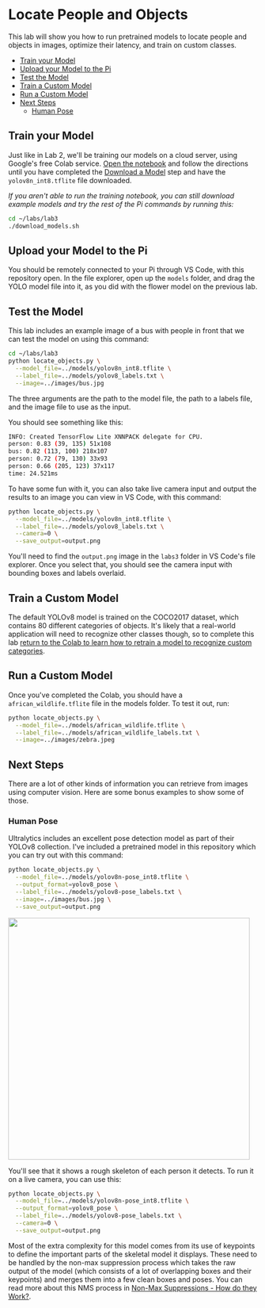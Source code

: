 # Locate People and Objects

This lab will show you how to run pretrained models to locate people and 
objects in images, optimize their latency, and train on custom classes.

 - [Train your Model](#train-your-model)
 - [Upload your Model to the Pi](#upload-your-model-to-the-pi)
 - [Test the Model](#test-the-model)
 - [Train a Custom Model](#train-a-custom-model)
 - [Run a Custom Model](#run-a-custom-model)
 - [Next Steps](#next-steps)
    - [Human Pose](#human-pose)

## Train your Model

Just like in Lab 2, we'll be training our models on a cloud server, using
Google's free Colab service. [Open the notebook](https://colab.research.google.com/github/ee292d/labs/blob/main/lab3/notebook.ipynb)
and follow the directions until you have completed the [Download a Model](https://colab.research.google.com/github/ee292d/labs/blob/main/lab3/notebook.ipynb#scrollTo=8Ne3OOfjut-F&line=6&uniqifier=1)
step and have the `yolov8n_int8.tflite` file downloaded.

*If you aren't able to run the training notebook, you can still download 
example models and try the rest of the Pi commands by running this:*

```bash
cd ~/labs/lab3
./download_models.sh
```

## Upload your Model to the Pi

You should be remotely connected to your Pi through VS Code, with this 
repository open. In the file explorer, open up the `models` folder, and drag
the YOLO model file into it, as you did with the flower model on the previous
lab.

## Test the Model

This lab includes an example image of a bus with people in front that we can
test the model on using this command:

```bash
cd ~/labs/lab3
python locate_objects.py \
  --model_file=../models/yolov8n_int8.tflite \
  --label_file=../models/yolov8_labels.txt \
  --image=../images/bus.jpg
```

The three arguments are the path to the model file, the path to a labels file,
and the image file to use as the input.

You should see something like this:

```bash
INFO: Created TensorFlow Lite XNNPACK delegate for CPU.
person: 0.83 (39, 135) 51x108
bus: 0.82 (113, 100) 218x107
person: 0.72 (79, 130) 33x93
person: 0.66 (205, 123) 37x117
time: 24.521ms
```

To have some fun with it, you can also take live camera input and output the
results to an image you can view in VS Code, with this command:

```bash
python locate_objects.py \
  --model_file=../models/yolov8n_int8.tflite \
  --label_file=../models/yolov8_labels.txt \
  --camera=0 \
  --save_output=output.png
```

You'll need to find the `output.png` image in the `labs3` folder in VS Code's
file explorer. Once you select that, you should see the camera input with
bounding boxes and labels overlaid.

## Train a Custom Model

The default YOLOv8 model is trained on the COCO2017 dataset, which contains 80
different categories of objects. It's likely that a real-world application will
need to recognize other classes though, so to complete this lab [return to the Colab to learn how to retrain a model to recognize custom categories](https://colab.research.google.com/github/ee292d/labs/blob/main/lab3/notebook.ipynb#scrollTo=ETE7JjEaAr-W&line=5&uniqifier=1).

## Run a Custom Model

Once you've completed the Colab, you should have a `african_wildlife.tflite`
file in the models folder. To test it out, run:

```bash
python locate_objects.py \
  --model_file=../models/african_wildlife.tflite \
  --label_file=../models/african_wildlife_labels.txt \
  --image=../images/zebra.jpeg
```

## Next Steps

There are a lot of other kinds of information you can retrieve from images
using computer vision. Here are some bonus examples to show some of those.

### Human Pose

Ultralytics includes an excellent pose detection model as part of their YOLOv8
collection. I've included a pretrained model in this repository which you can
try out with this command:

```bash
python locate_objects.py \
  --model_file=../models/yolov8n-pose_int8.tflite \
  --output_format=yolov8_pose \
  --label_file=../models/yolov8-pose_labels.txt \
  --image=../images/bus.jpg \
  --save_output=output.png
```

<image src="doc_images/bus_pose.png" width="488px"/>

You'll see that it shows a rough skeleton of each person it detects. To run it
on a live camera, you can use this:

```bash
python locate_objects.py \
  --model_file=../models/yolov8n-pose_int8.tflite \
  --output_format=yolov8_pose \
  --label_file=../models/yolov8-pose_labels.txt \
  --camera=0 \
  --save_output=output.png
```

Most of the extra complexity for this model comes from its use of keypoints to
define the important parts of the skeletal model it displays. These need to be
handled by the non-max suppression process which takes the raw output of the
model (which consists of a lot of overlapping boxes and their keypoints) and
merges them into a few clean boxes and poses. You can read more about this NMS
process in [Non-Max Suppressions - How do they Work?](https://petewarden.com/2022/02/21/non-max-suppressions-how-do-they-work/).
